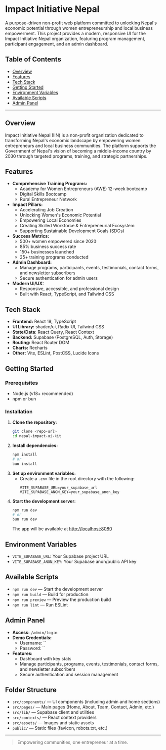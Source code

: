 # Impact Initiative Nepal

A purpose-driven non-profit web platform committed to unlocking Nepal's economic potential through women entrepreneurship and local business empowerment. This project provides a modern, responsive UI for the Impact Initiative Nepal organization, featuring program management, participant engagement, and an admin dashboard.

## Table of Contents
- [Overview](#overview)
- [Features](#features)
- [Tech Stack](#tech-stack)
- [Getting Started](#getting-started)
- [Environment Variables](#environment-variables)
- [Available Scripts](#available-scripts)
- [Admin Panel](#admin-panel)

---

## Overview
Impact Initiative Nepal (IIN) is a non-profit organization dedicated to transforming Nepal's economic landscape by empowering women entrepreneurs and local business communities. The platform supports the Government of Nepal's vision of becoming a middle-income country by 2030 through targeted programs, training, and strategic partnerships.

## Features
- **Comprehensive Training Programs:**
  - Academy for Women Entrepreneurs (AWE) 12-week bootcamp
  - Digital Skills Bootcamp
  - Rural Entrepreneur Network
- **Impact Pillars:**
  - Accelerating Job Creation
  - Unlocking Women's Economic Potential
  - Empowering Local Economies
  - Creating Skilled Workforce & Entrepreneurial Ecosystem
  - Supporting Sustainable Development Goals (SDGs)
- **Success Metrics:**
  - 500+ women empowered since 2020
  - 85% business success rate
  - 150+ businesses launched
  - 25+ training programs conducted
- **Admin Dashboard:**
  - Manage programs, participants, events, testimonials, contact forms, and newsletter subscribers
  - Secure authentication for admin users
- **Modern UI/UX:**
  - Responsive, accessible, and professional design
  - Built with React, TypeScript, and Tailwind CSS

## Tech Stack
- **Frontend:** React 18, TypeScript
- **UI Library:** shadcn/ui, Radix UI, Tailwind CSS
- **State/Data:** React Query, React Context
- **Backend:** Supabase (PostgreSQL, Auth, Storage)
- **Routing:** React Router DOM
- **Charts:** Recharts
- **Other:** Vite, ESLint, PostCSS, Lucide Icons

## Getting Started

### Prerequisites
- Node.js (v18+ recommended)
- npm or bun

### Installation
1. **Clone the repository:**
   ```bash
   git clone <repo-url>
   cd nepal-impact-ui-kit
   ```
2. **Install dependencies:**
   ```bash
   npm install
   # or
   bun install
   ```
3. **Set up environment variables:**
   - Create a `.env` file in the root directory with the following:
     ```env
     VITE_SUPABASE_URL=your_supabase_url
     VITE_SUPABASE_ANON_KEY=your_supabase_anon_key
     ```
4. **Start the development server:**
   ```bash
   npm run dev
   # or
   bun run dev
   ```
   The app will be available at [http://localhost:8080](http://localhost:8080)

## Environment Variables
- `VITE_SUPABASE_URL`: Your Supabase project URL
- `VITE_SUPABASE_ANON_KEY`: Your Supabase anon/public API key

## Available Scripts
- `npm run dev` — Start the development server
- `npm run build` — Build for production
- `npm run preview` — Preview the production build
- `npm run lint` — Run ESLint

## Admin Panel
- **Access:** `/admin/login`
- **Demo Credentials:**
  - Username: ``
  - Password: ``
- **Features:**
  - Dashboard with key stats
  - Manage participants, programs, events, testimonials, contact forms, and newsletter subscribers
  - Secure authentication and session management

## Folder Structure
- `src/components/` — UI components (including admin and home sections)
- `src/pages/` — Main pages (Home, About, Team, Contact, Admin, etc.)
- `src/lib/` — Supabase client and utilities
- `src/contexts/` — React context providers
- `src/assets/` — Images and static assets
- `public/` — Static files (favicon, robots.txt, etc.)

---

> Empowering communities, one entrepreneur at a time.

